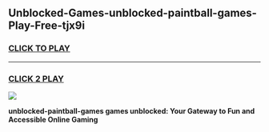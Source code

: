 
## Unblocked-Games-unblocked-paintball-games-Play-Free-tjx9i
<h3>
<a href="https://premium76.site?title=unblocked-paintball-games&ref=18A1">CLICK TO PLAY</a></h3>
<hr>

<h3>
<a href="https://premium76.site?title=unblocked-paintball-games&ref=18A1">CLICK 2 PLAY</a>
  
</h3>

<a href="https://premium76.site?title=unblocked-paintball-games&ref=18A1"><img src="https://clearcache.store/games.png"></a>


**unblocked-paintball-games games unblocked: Your Gateway to Fun and Accessible Online Gaming**
